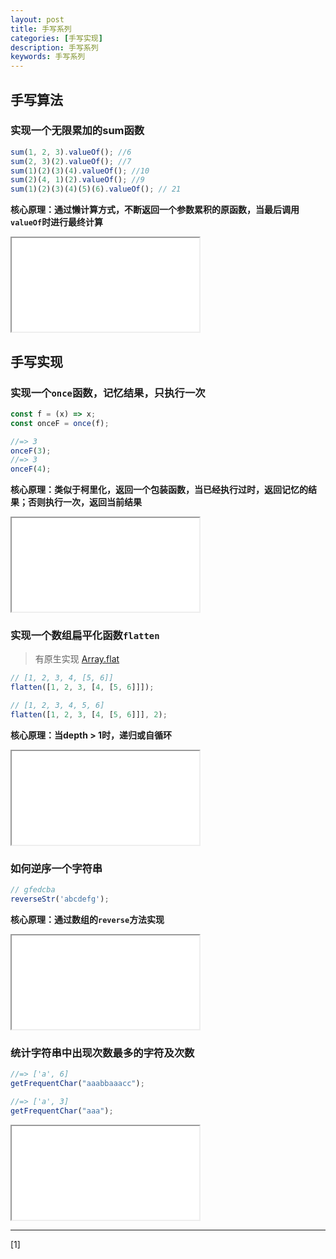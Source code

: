 ```yaml
---
layout: post
title: 手写系列
categories: [手写实现]
description: 手写系列
keywords: 手写系列
---
```


## 手写算法

### 实现一个无限累加的sum函数

```javascript
sum(1, 2, 3).valueOf(); //6
sum(2, 3)(2).valueOf(); //7
sum(1)(2)(3)(4).valueOf(); //10
sum(2)(4, 1)(2).valueOf(); //9
sum(1)(2)(3)(4)(5)(6).valueOf(); // 21
```

**核心原理：通过懒计算方式，不断返回一个参数累积的原函数，当最后调用`valueOf`时进行最终计算**

<iframe name="codemirror" font-size="14" src="{{ site.url }}/packages/apps/codemirror/lib/index.html">
function sum(...arg) {
  const add = (...rest) => sum(...arg, ...rest)
  add.valueOf = () => arg.reduce((a, c) => a + c, 0)
  return add
}
console.log(sum(1, 2, 3).valueOf())
console.log(sum(2, 3)(2).valueOf())
console.log(sum(1)(2)(3)(4).valueOf())
console.log(sum(2)(4, 1)(2).valueOf())
console.log(sum(1)(2)(3)(4)(5)(6).valueOf())
</iframe>

## 手写实现

### 实现一个`once`函数，记忆结果，只执行一次

```javascript
const f = (x) => x;
const onceF = once(f);

//=> 3
onceF(3);
//=> 3
onceF(4);
```

**核心原理：类似于柯里化，返回一个包装函数，当已经执行过时，返回记忆的结果；否则执行一次，返回当前结果**

<iframe name="codemirror" font-size="14" src="{{ site.url }}/packages/apps/codemirror/lib/index.html">
function once(fn) {
  let _executed = false, _result
  const _fn = (arg) => {
    if (_executed) {
      return _result
    }
    _result = fn(arg)
    _executed = true
    return _result
  }
  return _fn
}
const f = (x) => x
const onceF = once(f)
console.log(onceF(3))
console.log(onceF(4))
</iframe>

### 实现一个数组扁平化函数`flatten`

> 有原生实现 [Array.flat](https://developer.mozilla.org/zh-CN/docs/Web/JavaScript/Reference/Global_Objects/Array/flat)

```javascript
// [1, 2, 3, 4, [5, 6]]
flatten([1, 2, 3, [4, [5, 6]]]);

// [1, 2, 3, 4, 5, 6]
flatten([1, 2, 3, [4, [5, 6]]], 2);
```

**核心原理：当depth > 1时，递归或自循环**

<iframe name="codemirror" font-size="14" src="{{ site.url }}/packages/apps/codemirror/lib/index.html">
// 模拟实现
function flatten(array, depth = 1) {
  let _depth = depth, _result = array.slice(0)
  while(_depth > 0) {
    _depth --
    _result = _result.reduce((a, c) => {
      return a.concat(c)
    }, [])
  }
  return _result
}
console.log(flatten([1, 2, 3, [4, [5, 6]]]))
console.log(flatten([1, 2, 3, [4, [5, 6]]], 2))

// 原生实现
console.log([1, 2, 3, [4, [5, 6]]].flat())
console.log([1, 2, 3, [4, [5, 6]]].flat(2))
</iframe>

### 如何逆序一个字符串

```javascript
// gfedcba
reverseStr('abcdefg');
```

**核心原理：通过数组的`reverse`方法实现**

<iframe name="codemirror" font-size="14" src="{{ site.url }}/packages/apps/codemirror/lib/index.html">
const str = 'abcdefg'
// 实现一
console.log(Array.prototype.reverse.call(str.split('')).join(''))

// 实现二
console.log(str.split('').reverse().join(''))
</iframe>

### 统计字符串中出现次数最多的字符及次数

```javascript
//=> ['a', 6]
getFrequentChar("aaabbaaacc");

//=> ['a', 3]
getFrequentChar("aaa");
```

<iframe name="codemirror" font-size="14" src="{{ site.url }}/packages/apps/codemirror/lib/index.html">
const getFrequentChar = (str) => {
  const counted = str.split('').reduce((a, c) => {
    if (a[c]) {
      a[c] += 1
    } else {
      a[c] = 1
    }
    return a
  }, {})
  const sorted = Object.keys(counted).sort((a, b) => counted[b] - counted[a])
  return [sorted[0], counted[sorted[0]]]
}
console.log(getFrequentChar("aaabbaaacc"))
console.log(getFrequentChar("aaa"))
</iframe>

---

[1] []()
